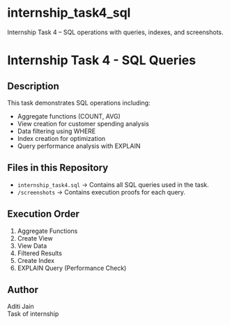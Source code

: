 # internship_task4_sql
Internship Task 4 – SQL operations with queries, indexes, and screenshots.
# Internship Task 4 - SQL Queries

## Description
This task demonstrates SQL operations including:
- Aggregate functions (COUNT, AVG)
- View creation for customer spending analysis
- Data filtering using WHERE
- Index creation for optimization
- Query performance analysis with EXPLAIN

## Files in this Repository
- `internship_task4.sql` → Contains all SQL queries used in the task.
- `/screenshots` → Contains execution proofs for each query.

## Execution Order
1. Aggregate Functions
2. Create View
3. View Data
4. Filtered Results
5. Create Index
6. EXPLAIN Query (Performance Check)

## Author
Aditi Jain  
Task of internship
